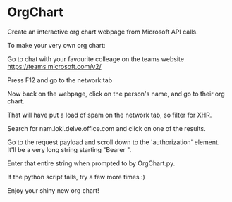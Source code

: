# OrgChart
 Create an interactive org chart webpage from Microsoft API calls.


To make your very own org chart:

Go to chat with your favourite colleage on the teams website https://teams.microsoft.com/v2/

Press F12 and go to the network tab

Now back on the webpage, click on the person's name, and go to their org chart.

That will have put a load of spam on the network tab, so filter for XHR.

Search for nam.loki.delve.office.com and click on one of the results.

Go to the request payload and scroll down to the 'authorization' element. It'll be a very long string starting "Bearer ".

Enter that entire string when prompted to by OrgChart.py.

If the python script fails, try a few more times :)

Enjoy your shiny new org chart!
